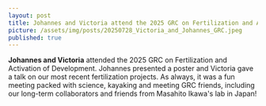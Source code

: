 ```yaml
---
layout: post
title: Johannes and Victoria attend the 2025 GRC on Fertilization and Activation of Development
picture: /assets/img/posts/20250728_Victoria_and_Johannes_GRC.jpeg
published: true
---
```

**Johannes and Victoria** attended the 2025 GRC on Fertilization and Activation of Development. Johannes presented a poster and Victoria gave a talk on our most recent fertilization projects. 
As always, it was a fun meeting packed with science, kayaking and meeting GRC friends, including our long-term collaborators and friends from Masahito Ikawa's lab in Japan!
